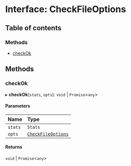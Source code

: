 # Interface: CheckFileOptions

## Table of contents

### Methods

- [checkOk](CheckFileOptions.md#checkok)

## Methods

### checkOk

▸ **checkOk**(`stats`, `opts`): `void` \| `Promise`<`any`\>

#### Parameters

| Name | Type |
| :------ | :------ |
| `stats` | `Stats` |
| `opts` | [`CheckFileOptions`](CheckFileOptions.md) |

#### Returns

`void` \| `Promise`<`any`\>
